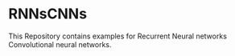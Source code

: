 # RNNsCNNs
This Repository contains examples for Recurrent Neural networks Convolutional neural networks.
